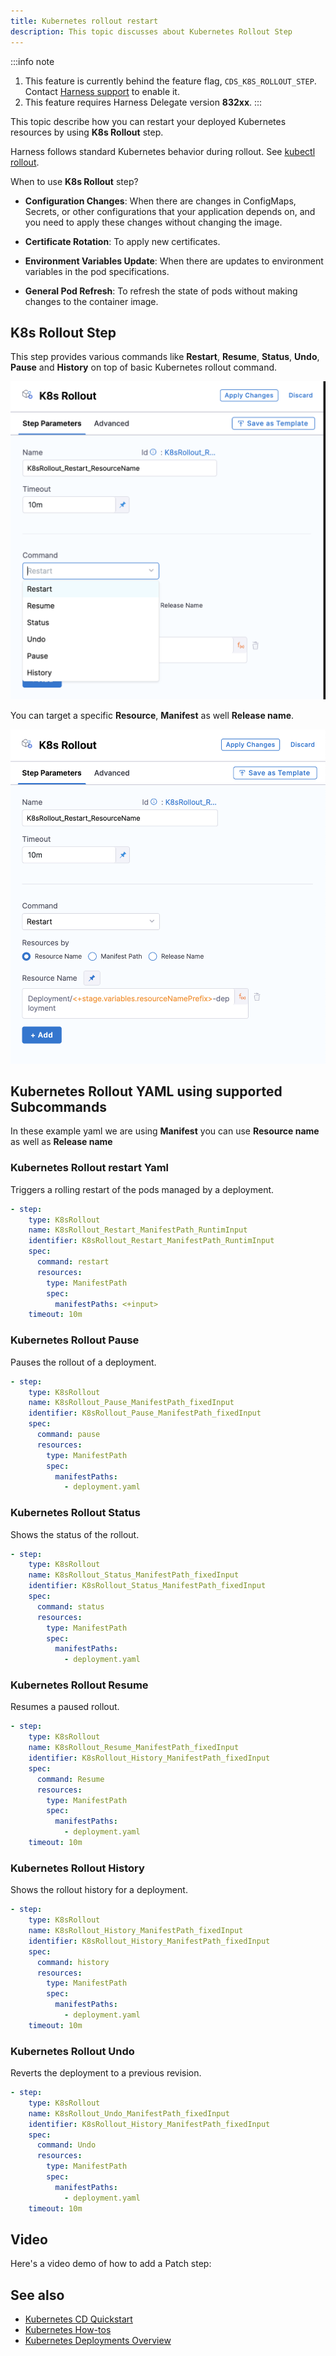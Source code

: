 ```yaml
---
title: Kubernetes rollout restart
description: This topic discusses about Kubernetes Rollout Step
---
```


:::info note
1. This feature is currently behind the feature flag, `CDS_K8S_ROLLOUT_STEP`. Contact [Harness support](mailto:support@harness.io) to enable it.
2. This feature requires Harness Delegate version **832xx**.
:::

This topic describe how you can restart your deployed Kubernetes resources by using **K8s Rollout** step.

Harness follows standard Kubernetes behavior during rollout. See [kubectl rollout](https://kubernetes.io/docs/reference/kubectl/generated/kubectl_rollout/).

When to use **K8s Rollout** step?

- **Configuration Changes**: When there are changes in ConfigMaps, Secrets, or other configurations that your application depends on, and you need to apply these changes without changing the image.

- **Certificate Rotation**: To apply new certificates.

- **Environment Variables Update**: When there are updates to environment variables in the pod specifications.

- **General Pod Refresh**: To refresh the state of pods without making changes to the container image.

## K8s Rollout Step

This step provides various commands like **Restart**, **Resume**, **Status**, **Undo**, **Pause** and **History** on top of basic Kubernetes rollout command.


![](./static/Kubernetes_rollout_commands.png)


You can target a specific **Resource**, **Manifest** as well **Release name**.

![](./static/resource_type_k8s_rollout.png)


## Kubernetes Rollout YAML using supported Subcommands

In these example yaml we are using **Manifest** you can use **Resource name** as well as **Release name**

### Kubernetes Rollout restart Yaml

Triggers a rolling restart of the pods managed by a deployment.

```yaml
- step:
    type: K8sRollout
    name: K8sRollout_Restart_ManifestPath_RuntimInput
    identifier: K8sRollout_Restart_ManifestPath_RuntimInput
    spec:
      command: restart
      resources:
        type: ManifestPath
        spec:
          manifestPaths: <+input>
    timeout: 10m
```

### Kubernetes Rollout Pause

Pauses the rollout of a deployment.

```yaml
- step:
    type: K8sRollout
    name: K8sRollout_Pause_ManifestPath_fixedInput
    identifier: K8sRollout_Pause_ManifestPath_fixedInput
    spec:
      command: pause
      resources:
        type: ManifestPath
        spec:
          manifestPaths:
            - deployment.yaml

```

### Kubernetes Rollout Status

Shows the status of the rollout.

```yaml
- step:
    type: K8sRollout
    name: K8sRollout_Status_ManifestPath_fixedInput
    identifier: K8sRollout_Status_ManifestPath_fixedInput
    spec:
      command: status
      resources:
        type: ManifestPath
        spec:
          manifestPaths:
            - deployment.yaml

```

### Kubernetes Rollout Resume 

Resumes a paused rollout.

```yaml
- step:
    type: K8sRollout
    name: K8sRollout_Resume_ManifestPath_fixedInput
    identifier: K8sRollout_History_ManifestPath_fixedInput
    spec:
      command: Resume
      resources:
        type: ManifestPath
        spec:
          manifestPaths:
            - deployment.yaml
    timeout: 10m
```


### Kubernetes Rollout History

Shows the rollout history for a deployment.

```yaml
- step:
    type: K8sRollout
    name: K8sRollout_History_ManifestPath_fixedInput
    identifier: K8sRollout_History_ManifestPath_fixedInput
    spec:
      command: history
      resources:
        type: ManifestPath
        spec:
          manifestPaths:
            - deployment.yaml
    timeout: 10m
```

### Kubernetes Rollout Undo

Reverts the deployment to a previous revision.

```yaml
- step:
    type: K8sRollout
    name: K8sRollout_Undo_ManifestPath_fixedInput
    identifier: K8sRollout_History_ManifestPath_fixedInput
    spec:
      command: Undo
      resources:
        type: ManifestPath
        spec:
          manifestPaths:
            - deployment.yaml
    timeout: 10m
```

## Video

Here's a video demo of how to add a Patch step:  

<!-- Video:
https://www.loom.com/share/e39980150e8e48dc8755885fc89afc72?sid=973d4a7c-1b7b-4178-8c87-a310b82d4dcd-->
<DocVideo src="https://www.loom.com/share/e39980150e8e48dc8755885fc89afc72" />

## See also

* [Kubernetes CD Quickstart](/docs/continuous-delivery/deploy-srv-diff-platforms/kubernetes/kubernetes-cd-quickstart)
* [Kubernetes How-tos](/docs/category/kubernetes)
* [Kubernetes Deployments Overview](/docs/continuous-delivery/deploy-srv-diff-platforms/kubernetes/kubernetes-deployments-overview)